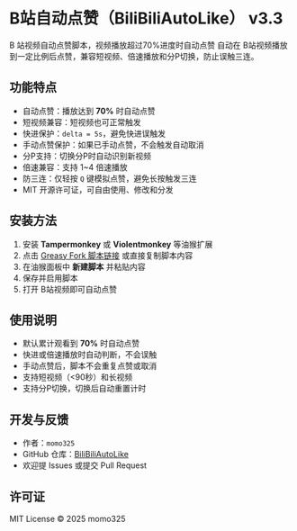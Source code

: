 # B站自动点赞（BiliBiliAutoLike） v3.3
B 站视频自动点赞脚本，视频播放超过70%进度时自动点赞
自动在 B站视频播放到一定比例后点赞，兼容短视频、倍速播放和分P切换，防止误触三连。

## 功能特点

- 自动点赞：播放达到 **70%** 时自动点赞
- 短视频兼容：短视频也可正常触发
- 快进保护：`delta = 5s`，避免快进误触发
- 手动点赞保护：如果已手动点赞，不会触发自动取消
- 分P支持：切换分P时自动识别新视频
- 倍速兼容：支持 1~4 倍速播放
- 防三连：仅轻按 `Q` 键模拟点赞，避免长按触发三连
- MIT 开源许可证，可自由使用、修改和分发

## 安装方法

1. 安装 **Tampermonkey** 或 **Violentmonkey** 等油猴扩展
2. 点击 [Greasy Fork 脚本链接](https://greasyfork.org/zh-CN/scripts/551849-b%E7%AB%99%E8%87%AA%E5%8A%A8%E7%82%B9%E8%B5%9E) 或直接复制脚本内容
3. 在油猴面板中 **新建脚本** 并粘贴内容
4. 保存并启用脚本
5. 打开 B站视频即可自动点赞

## 使用说明

- 默认累计观看到 **70%** 时自动点赞
- 快进或倍速播放时自动判断，不会误触
- 手动点赞后，脚本不会重复点赞或取消
- 支持短视频（<90秒）和长视频
- 支持分P切换，切换后自动重置计时

## 开发与反馈

- 作者：`momo325`
- GitHub 仓库：[BiliBiliAutoLike](https://github.com/momo325/BiliBiliAutoLike)
- 欢迎提 Issues 或提交 Pull Request

## 许可证

MIT License © 2025 momo325
